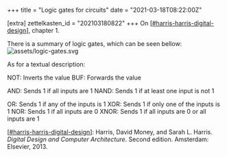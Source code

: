+++
title = "Logic gates for circuits"
date = "2021-03-18T08:22:00Z"

[extra]
zettelkasten_id = "202103180822"
+++
On [[#harris-harris-digital-design](/zettelkasten/tags/harris-harris-digital-design)], chapter 1.

There is a summary of logic gates, which can be seen bellow:
![assets/logic-gates.svg](/zettelkasten/assets-logic-gates-svg)

As for a textual description:

NOT: Inverts the value
BUF: Forwards the value

AND: Sends 1 if all inputs are 1
NAND: Sends 1 if at least one input is not 1

OR: Sends 1 if any of the inputs is 1
XOR: Sends 1 if only one of the inputs is 1
NOR: Sends 1 if all inputs are 0
XNOR: Sends 1 if all inputs are 0 or all inputs are 1

[[#harris-harris-digital-design](/zettelkasten/tags/harris-harris-digital-design)]: Harris, David Money, and Sarah L. Harris. _Digital Design and Computer Architecture_. Second edition. Amsterdam: Elsevier, 2013. 
